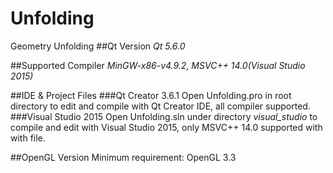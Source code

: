 # Unfolding
Geometry Unfolding
##Qt Version
_Qt 5.6.0_

##Supported Compiler
_MinGW-x86-v4.9.2, MSVC++ 14.0(Visual Studio 2015)_

##IDE & Project Files
###Qt Creator 3.6.1
Open Unfolding.pro in root directory to edit and compile with Qt Creator IDE, all compiler supported.
###Visual Studio 2015
Open Unfolding.sln under directory _visual_studio_  to compile and edit with Visual Studio 2015, only MSVC++ 14.0 supported with with file.

##OpenGL Version
Minimum requirement: OpenGL 3.3

